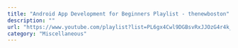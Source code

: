 ```yaml
---
title: "Android App Development for Beginners Playlist - thenewboston"
description: ""
url: "https://www.youtube.com/playlist?list=PL6gx4Cwl9DGBsvRxJJOzG4r4k_zLKrnxl"
category: "Miscellaneous"
---
```

